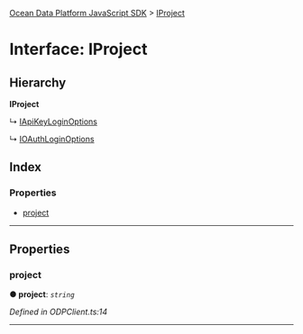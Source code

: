 [Ocean Data Platform JavaScript SDK](../README.md) > [IProject](../interfaces/iproject.md)

# Interface: IProject

## Hierarchy

**IProject**

↳  [IApiKeyLoginOptions](iapikeyloginoptions.md)

↳  [IOAuthLoginOptions](ioauthloginoptions.md)

## Index

### Properties

* [project](iproject.md#project)

---

## Properties

<a id="project"></a>

###  project

**● project**: *`string`*

*Defined in ODPClient.ts:14*

___

